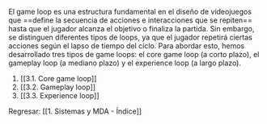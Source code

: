 
El game loop es una estructura fundamental en el diseño de videojuegos que ==define la secuencia de acciones e interacciones que se repiten== hasta que el jugador alcanza el objetivo o finaliza la partida. Sin embargo, se distinguen diferentes tipos de loops, ya que el jugador repetirá ciertas acciones según el lapso de tiempo del ciclo. Para abordar esto, hemos desarrollado tres tipos de game loops: el core game loop (a corto plazo), el gameplay loop (a mediano plazo) y el experience loop (a largo plazo).

1. [[3.1. Core game loop]]
2. [[3.2. Gameplay loop]]
3. [[3.3. Experience loop]]


Regresar: [[1. Sistemas y MDA - Índice]]